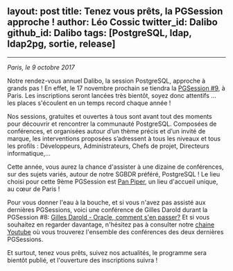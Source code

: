 layout: post
title: Tenez vous prêts, la PGSession approche ! 
author: Léo Cossic
twitter_id: Dalibo
github_id: Dalibo
tags: [PostgreSQL, ldap, ldap2pg, sortie, release]
---

---
*Paris, le 9 octobre 2017*

Notre rendez-vous annuel Dalibo, la session PostgreSQL, approche à grands pas ! En effet, le 17 novembre prochain se tiendra la [PGSession #9](http://www.postgresql-sessions.org/9/start), à Paris. Les inscriptions seront lancées très bientôt, soyez donc attentifs ... les places s'écoulent en un temps record chaque année !

<!--MORE-->

Nos sessions, gratuites et ouvertes à tous sont avant tout des moments pour découvrir et rencontrer la communauté PostgreSQL. Composées de conférences, et organisées autour d’un thème précis et d’un invité de marque, les interventions proposées s’adressent à tous les niveaux et tous les profils : Développeurs, Administrateurs, Chefs de projet, Directeurs informatique,…

Cette année, vous aurez la chance d'assister à une dizaine de conférences, sur des sujets variés, autour de notre SGBDR préféré, PostgreSQL ! Le lieu choisi pour cette 9ème PGSession est [Pan Piper](http://www.pan-piper.com/), un lieu d'accueil unique, au cœur de Paris !

Pour vous donner l'eau à la bouche, et si vous n'avez pas assisté aux dernières PGSessions, voici une conférence de Gilles Darold durant la PGSession #8: [Gilles Darold - Oracle, comment s'en passer?](https://www.youtube.com/watch?v=AYeQ2loAFaM)
Et si vous souhaitez en regarder davantage, n'hésitez pas à consulter notre [chaine Youtube](https://www.youtube.com/channel/UCX2aUZmMYLdGntOsxmk-ZFw/videos) où vous trouverez l'ensemble des conférences des deux dernières PGSessions.

Et surtout, tenez vous prêts, suivez nos actualités, le programme sera bientôt publié, et l'ouverture des inscriptions suivra !

